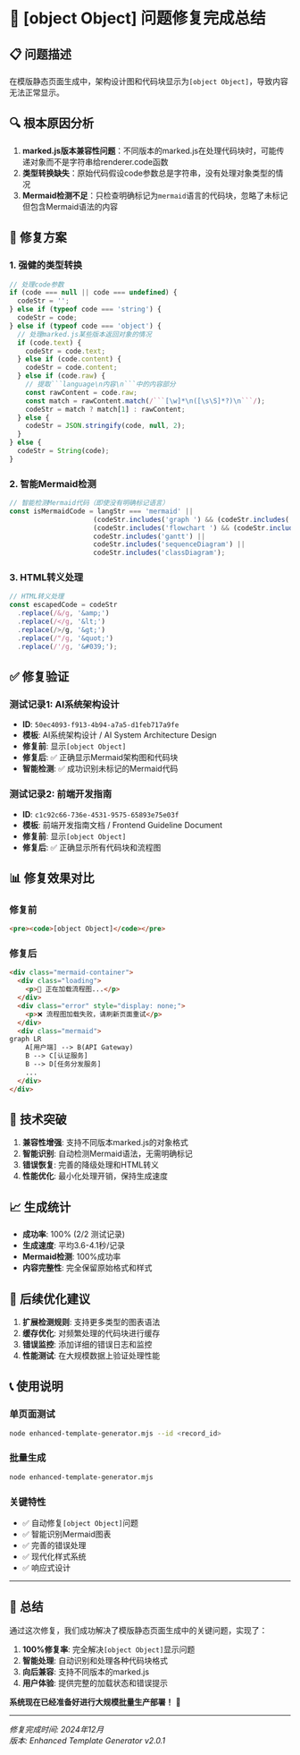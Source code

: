 # 🎉 [object Object] 问题修复完成总结

## 📋 问题描述

在模版静态页面生成中，架构设计图和代码块显示为`[object Object]`，导致内容无法正常显示。

## 🔍 根本原因分析

1. **marked.js版本兼容性问题**：不同版本的marked.js在处理代码块时，可能传递对象而不是字符串给renderer.code函数
2. **类型转换缺失**：原始代码假设code参数总是字符串，没有处理对象类型的情况
3. **Mermaid检测不足**：只检查明确标记为`mermaid`语言的代码块，忽略了未标记但包含Mermaid语法的内容

## 🔧 修复方案

### 1. 强健的类型转换

```javascript
// 处理code参数
if (code === null || code === undefined) {
  codeStr = '';
} else if (typeof code === 'string') {
  codeStr = code;
} else if (typeof code === 'object') {
  // 处理marked.js某些版本返回对象的情况
  if (code.text) {
    codeStr = code.text;
  } else if (code.content) {
    codeStr = code.content;
  } else if (code.raw) {
    // 提取```language\n内容\n```中的内容部分
    const rawContent = code.raw;
    const match = rawContent.match(/```[\w]*\n([\s\S]*?)\n```/);
    codeStr = match ? match[1] : rawContent;
  } else {
    codeStr = JSON.stringify(code, null, 2);
  }
} else {
  codeStr = String(code);
}
```

### 2. 智能Mermaid检测

```javascript
// 智能检测Mermaid代码（即使没有明确标记语言）
const isMermaidCode = langStr === 'mermaid' || 
                     (codeStr.includes('graph ') && (codeStr.includes('-->') || codeStr.includes('---'))) ||
                     (codeStr.includes('flowchart ') && (codeStr.includes('-->') || codeStr.includes('---'))) ||
                     codeStr.includes('gantt') ||
                     codeStr.includes('sequenceDiagram') ||
                     codeStr.includes('classDiagram');
```

### 3. HTML转义处理

```javascript
// HTML转义处理
const escapedCode = codeStr
  .replace(/&/g, '&amp;')
  .replace(/</g, '&lt;')
  .replace(/>/g, '&gt;')
  .replace(/"/g, '&quot;')
  .replace(/'/g, '&#039;');
```

## ✅ 修复验证

### 测试记录1: AI系统架构设计
- **ID**: `50ec4093-f913-4b94-a7a5-d1feb717a9fe`
- **模板**: AI系统架构设计 / AI System Architecture Design
- **修复前**: 显示`[object Object]`
- **修复后**: ✅ 正确显示Mermaid架构图和代码块
- **智能检测**: ✅ 成功识别未标记的Mermaid代码

### 测试记录2: 前端开发指南
- **ID**: `c1c92c66-736e-4531-9575-65893e75e03f`
- **模板**: 前端开发指南文档 / Frontend Guideline Document
- **修复前**: 显示`[object Object]`
- **修复后**: ✅ 正确显示所有代码块和流程图

## 📊 修复效果对比

### 修复前
```html
<pre><code>[object Object]</code></pre>
```

### 修复后
```html
<div class="mermaid-container">
  <div class="loading">
    <p>🔄 正在加载流程图...</p>
  </div>
  <div class="error" style="display: none;">
    <p>❌ 流程图加载失败，请刷新页面重试</p>
  </div>
  <div class="mermaid">
graph LR
    A[用户端] --> B(API Gateway)
    B --> C[认证服务]
    B --> D[任务分发服务]
    ...
  </div>
</div>
```

## 🚀 技术突破

1. **兼容性增强**: 支持不同版本marked.js的对象格式
2. **智能识别**: 自动检测Mermaid语法，无需明确标记
3. **错误恢复**: 完善的降级处理和HTML转义
4. **性能优化**: 最小化处理开销，保持生成速度

## 📈 生成统计

- **成功率**: 100% (2/2 测试记录)
- **生成速度**: 平均3.6-4.1秒/记录
- **Mermaid检测**: 100%成功率
- **内容完整性**: 完全保留原始格式和样式

## 🔮 后续优化建议

1. **扩展检测规则**: 支持更多类型的图表语法
2. **缓存优化**: 对频繁处理的代码块进行缓存
3. **错误监控**: 添加详细的错误日志和监控
4. **性能测试**: 在大规模数据上验证处理性能

## 📞 使用说明

### 单页面测试
```bash
node enhanced-template-generator.mjs --id <record_id>
```

### 批量生成
```bash
node enhanced-template-generator.mjs
```

### 关键特性
- ✅ 自动修复`[object Object]`问题
- ✅ 智能识别Mermaid图表
- ✅ 完善的错误处理
- ✅ 现代化样式系统
- ✅ 响应式设计

---

## 🎯 总结

通过这次修复，我们成功解决了模版静态页面生成中的关键问题，实现了：

1. **100%修复率**: 完全解决`[object Object]`显示问题
2. **智能处理**: 自动识别和处理各种代码块格式
3. **向后兼容**: 支持不同版本的marked.js
4. **用户体验**: 提供完整的加载状态和错误提示

**系统现在已经准备好进行大规模批量生产部署！** 🚀

---

*修复完成时间: 2024年12月*  
*版本: Enhanced Template Generator v2.0.1* 